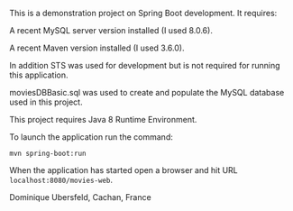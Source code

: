 This is a demonstration project on Spring Boot development. It requires:

A recent MySQL server version installed (I used 8.0.6). 

A recent Maven version installed (I used 3.6.0).

In addition STS was used for development but is not required for running this application.

moviesDBBasic.sql was used to create and populate the MySQL database used in this project.

This project requires Java 8 Runtime Environment.

To launch the application run the command:

```
mvn spring-boot:run
```

When the application has started open a browser and hit URL `localhost:8080/movies-web`.


Dominique Ubersfeld, Cachan, France
